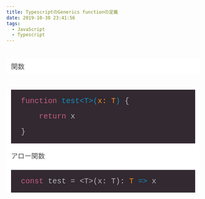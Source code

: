 ```yaml
---
title: TypescriptのGenerics functionの定義
date: 2019-10-30 23:41:56
tags:
  - JavaScript
  - Typescript
---
```


<h2 id="関数で利用" style="background-color: white; border-left: 3px solid var(--color-primary); box-sizing: inherit; color: #363636; font-family: &quot;Hiragino Kaku Gothic Pro&quot;, Meiryo, sans-serif; font-size: 1.4rem; line-height: 2.5rem; margin: 40px 0px 20px; padding: 0px 12px;">
<span style="color: #4a4a4a; font-size: 17.6px; font-weight: 400;">関数</span></h2>
<h2 id="関数で利用" style="background-color: white; border-left: 3px solid var(--color-primary); box-sizing: inherit; color: #363636; font-family: &quot;Hiragino Kaku Gothic Pro&quot;, Meiryo, sans-serif; font-size: 1.4rem; line-height: 2.5rem; margin: 40px 0px 20px; padding: 0px 12px;">
<pre style="-webkit-font-smoothing: auto; background-color: #322931; box-sizing: inherit; color: #4a4a4a; font-size: 0.875em; font-weight: 400; margin-bottom: 1em; overflow-wrap: break-word; overflow: auto; padding: 0px 1rem; white-space: pre-wrap;"><code class="hljs language-typescript" style="-webkit-font-smoothing: auto; background-attachment: initial; background-clip: initial; background-image: initial; background-origin: initial; background-position: initial; background-repeat: initial; background-size: initial; box-sizing: inherit; color: #b9b5b8; display: block; font-family: SFMono-Regular, Consolas, &quot;Liberation Mono&quot;, Menlo, Courier, monospace; font-size: 1em; overflow-x: auto; padding: 0.5em; white-space: pre;"><span class="hljs-function" style="box-sizing: inherit; color: #1290bf; font-style: inherit; font-weight: inherit;"><span class="hljs-keyword" style="box-sizing: inherit; color: #c85e7c; font-style: inherit; font-weight: inherit;">function</span> <span class="hljs-title" style="box-sizing: inherit; font-style: inherit; font-weight: inherit;">test</span>&lt;<span class="hljs-title" style="box-sizing: inherit; font-style: inherit; font-weight: inherit;">T</span>&gt;(<span class="hljs-params" style="box-sizing: inherit; color: #fd8b19; font-style: inherit; font-weight: inherit;">x: T</span>) </span>{
    <span class="hljs-keyword" style="box-sizing: inherit; color: #c85e7c; font-style: inherit; font-weight: inherit;">return</span> x
}
</code></pre>
<div style="box-sizing: inherit; color: #4a4a4a; font-size: 1.1rem; font-weight: 400; line-height: 1.7; margin-bottom: 1em; overflow-wrap: break-word; padding: 0px;">
アロー関数</div>
<pre style="-webkit-font-smoothing: auto; background-color: #322931; box-sizing: inherit; color: #4a4a4a; font-size: 0.875em; font-weight: 400; margin-bottom: 1em; overflow-wrap: break-word; overflow: auto; padding: 0px 1rem; white-space: pre-wrap;"><code class="hljs language-typescript" style="-webkit-font-smoothing: auto; background-attachment: initial; background-clip: initial; background-image: initial; background-origin: initial; background-position: initial; background-repeat: initial; background-size: initial; box-sizing: inherit; color: #b9b5b8; display: block; font-family: SFMono-Regular, Consolas, &quot;Liberation Mono&quot;, Menlo, Courier, monospace; font-size: 1em; overflow-x: auto; padding: 0.5em; white-space: pre;"><span class="hljs-keyword" style="box-sizing: inherit; color: #c85e7c; font-style: inherit; font-weight: inherit;">const</span> test = &lt;T&gt;(x: T): <span class="hljs-function" style="box-sizing: inherit; color: #1290bf; font-style: inherit; font-weight: inherit;"><span class="hljs-params" style="box-sizing: inherit; color: #fd8b19; font-style: inherit; font-weight: inherit;">T</span> =&gt;</span> x
</code></pre>
</h2>
<h2 id="呼び出し型を明示的に指定" style="background-color: white; border-left: 3px solid var(--color-primary); box-sizing: inherit; color: #363636; font-family: &quot;Hiragino Kaku Gothic Pro&quot;, Meiryo, sans-serif; font-size: 1.4rem; line-height: 2.5rem; margin: 40px 0px 20px; padding: 0px 12px;">
</h2>
